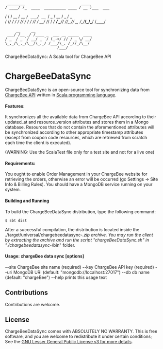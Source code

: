      ________                          ____
    / ____/ /_  ____  __________ ____ / __ )___  ___
   / /   / __ \/ __ `/ ___/ __ `/ _ \/ __  / _ \/ _ \
  / /___/ / / / /_/ / /  / /_/ /  __/ /_/ /  __/  __/
  \____/_/ /_/\__,_/_/   \__, /\___/_____/\___/\___/
                        /____/
 
         __     __
     ___/ /__ _/ /____ _  ___ __ _____  ____
    / _  / _ `/ __/ _ `/ (_-</ // / _ \/ __/
    \_,_/\_,_/\__/\_,_/ /___/\_, /_//_/\__/
                            /___/

ChargeBeeDataSync: A Scala tool for ChargeBee API

# ChargeBeeDataSync

ChargeBeeDataSync is an open-source tool for synchronizing data from [ChargeBee API](https://apidocs.chargebee.com/docs/api) written in [Scala programming language](http://scala-lang.org).

#### Features:

It synchronizes all the available data from ChargeBee API according to their updated_at and resource_version attributes and stores them in a Mongo database.
Resources that do not contain the aforementioned attributes will be synchronized according to other appropriate timestamp attributes (except from coupon code resources, which are retrieved from scratch each time the client is executed).

(WARNING: Use the ScalaTest file only for a test site and not for a live one)

#### Requirements:

You ought to enable Order Management in your ChargeBee website for retrieving the orders, otherwise an error will be occurred (go Settings -> Site Info & Billing Rules).
You should have a MongoDB service running on your system.

#### Building and Running
To build the ChargeBeeDataSync distribution, type the following command:
```
$ sbt dist
```
After a successful compilation, the distribution is located inside the ./target/universal/chargebeedatasync-*.zip archive.
You may run the client by extracting the archive and run the script "chargeBeeDataSync.sh" in "./chargebeedatasync-*/bin" folder.

#### Usage: chargeBee data sync [options]

  --site <value>  ChargeBee site name (required)
  --key <value>   ChargeBee API key (required)
  --uri <value>   MongoDB URI (default: "mongodb://localhost:27017")
  --db <value>    db name (default: "chargeBee")
  --help          prints this usage text

## Contributions

Contributions are welcome.

## License

ChargeBeeDataSync comes with ABSOLUTELY NO WARRANTY. This is free software, and you are welcome to redistribute it
under certain conditions; See the [GNU Lesser General Public License v3 for more details](http://www.gnu.org/licenses/lgpl-3.0.html).